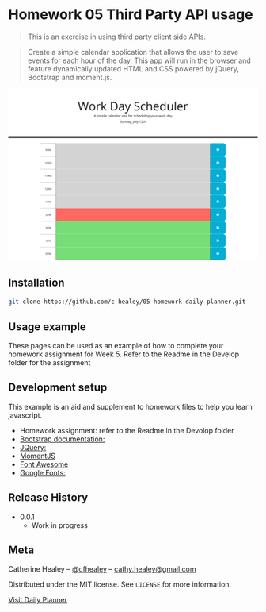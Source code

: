 # Homework 05 Third Party API usage

> This is an exercise in using third party client side APIs. 

>  Create a simple calendar application that allows the user to save events for each hour of the day. This app will run in the browser and feature dynamically updated HTML and CSS powered by jQuery, Bootstrap and moment.js.




![](Homework-05-daily-scheduler.png)

## Installation

```sh
git clone https://github.com/c-healey/05-homework-daily-planner.git
```

## Usage example

These pages can be used as an example of how to complete your homework assignment for Week 5. Refer to the Readme in the Develop folder for the assignment


## Development setup

This example is an aid and supplement to homework files to help you learn javascript.

- Homework assignment: refer to the Readme in the Devolop folder
- [Bootstrap documentation:](https://getbootstrap.com)
- [JQuery:](https://jquery.com)
- [MomentJS](https://momentjs.com/)
- [Font Awesome](https://use.fontawesome.com/releases/v5.8.1/css/all.css)
- [Google Fonts:](https://fonts.google.com)

## Release History

- 0.0.1
  - Work in progress

## Meta

Catherine Healey – [@cfhealey](https://twitter.com/cfhealey) – cathy.healey@gmail.com

Distributed under the MIT license. See `LICENSE` for more information.

[Visit Daily Planner](https://c-healey.github.io/05-homework-daily-planner/)
